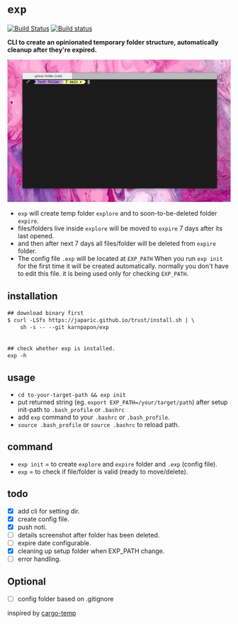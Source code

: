 # `exp`
[![Build Status](https://travis-ci.com/karnpapon/exp.svg?branch=main)](https://travis-ci.com/karnpapon/exp) [![Build status](https://ci.appveyor.com/api/projects/status/thgy06kf78wooksu/branch/main?svg=true)](https://ci.appveyor.com/project/karnpapon/exp/branch/main)

<strong> CLI to create an opinionated temporary folder structure, automatically cleanup after they're expired. </strong>

<img src="./public/exp.gif"></img>

- `exp` will create temp folder `explore` and to soon-to-be-deleted folder `expire`. 
- files/folders live inside `explore` will be moved to `expire` 7 days after its last opened. 
- and then after next 7 days all files/folder will be deleted from `expire` folder. 
- The config file `.exp` will be located at `EXP_PATH` When you run `exp init` for the first time it will be created automatically. normally you don't have to edit this file. it is being used only for checking `EXP_PATH`.

## installation

```
## download binary first
$ curl -LSfs https://japaric.github.io/trust/install.sh | \
    sh -s -- --git karnpapon/exp


## check whether exp is installed.
exp -h

```

## usage
- `cd to-your-target-path && exp init`
- put returned string (eg. `export EXP_PATH=/your/target/path`) after setup init-path to `.bash_profile` or `.bashrc` 
- add `exp` command to your `.bashrc` or `.bash_profile`.
- `source .bash_profile` or `source .bashrc` to reload path.

## command
- `exp init` = to create `explore` and `expire` folder and `.exp` (config file).
- `exp` = to check if file/folder is valid (ready to move/delete).

## todo
- [x] add cli for setting dir.
- [x] create config file.
- [x] push noti.
- [ ] details screenshot after folder has been deleted.
- [ ] expire date configurable.
- [x] cleaning up setup folder when EXP_PATH change.
- [ ] error handling.

## Optional
- [ ] config folder based on .gitignore

inspired by [cargo-temp](https://github.com/yozhgoor/cargo-temp)